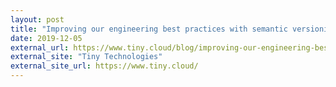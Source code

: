 ```yaml
---
layout: post
title: "Improving our engineering best practices with semantic versioning"
date: 2019-12-05
external_url: https://www.tiny.cloud/blog/improving-our-engineering-best-practices-with-semantic-versioning/
external_site: "Tiny Technologies"
external_site_url: https://www.tiny.cloud/
---
```


